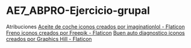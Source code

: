 # AE7_ABPRO-Ejercicio-grupal

Atribuciones
   <a href="https://www.flaticon.es/iconos-gratis/aceite-de-coche" title="aceite de coche iconos">Aceite de coche iconos creados por imaginationlol - Flaticon</a>
   <a href="https://www.flaticon.es/iconos-gratis/freno" title="freno iconos">Freno iconos creados por Freepik - Flaticon</a>
    <a href="https://www.flaticon.es/iconos-gratis/buen-auto-diagnostico" title="buen auto diagnostico iconos">Buen auto diagnostico iconos creados por Graphics Hill - Flaticon</a>
